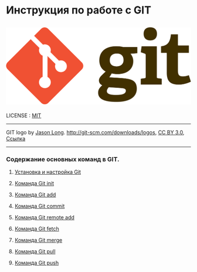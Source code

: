 # Инструкция по работе с GIT

![GIT](./Git-logo.svg.png)
-----
LICENSE : [MIT](/license.md)

--------
GIT logo by <a rel="nofollow" class="external text" href="https://twitter.com/jasonlong">Jason Long</a>. <a rel="nofollow" class="external free" href="http://git-scm.com/downloads/logos">http://git-scm.com/downloads/logos</a>, <a href="https://creativecommons.org/licenses/by/3.0" title="Creative Commons Attribution 3.0">CC BY 3.0</a>, <a href="https://commons.wikimedia.org/w/index.php?curid=19329352">Ссылка</a>

-----


### Содержание основных команд в GIT.

1) [Установка и настройка Git](./Installation.md)

2) [Команда Git init](./git_init.md)

3) [Команда Git add](./Git_add.md)

4) [Команда Git commit](./Git_commit.md)

5) [Команда Git remote add](./git_remote_add.md)

6) [Команда Git fetch](./git_fetch.md)

7) [Команда Git merge](./git_merge.md)

8) [Команда Git pull](./git_pull.md)

9) [Команда Git push](./Git_push.md)